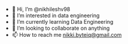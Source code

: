 - 👋 Hi, I’m @nikhileshv98
- 👀 I’m interested in data engineering
- 🌱 I’m currently learning Data Engineering
- 💞️ I’m looking to collaborate on anything
- 📫 How to reach me nikki.byteiq@gmail.com

<!---
nikhileshv98/nikhileshv98 is a ✨ special ✨ repository because its `README.md` (this file) appears on your GitHub profile.
You can click the Preview link to take a look at your changes.
--->
